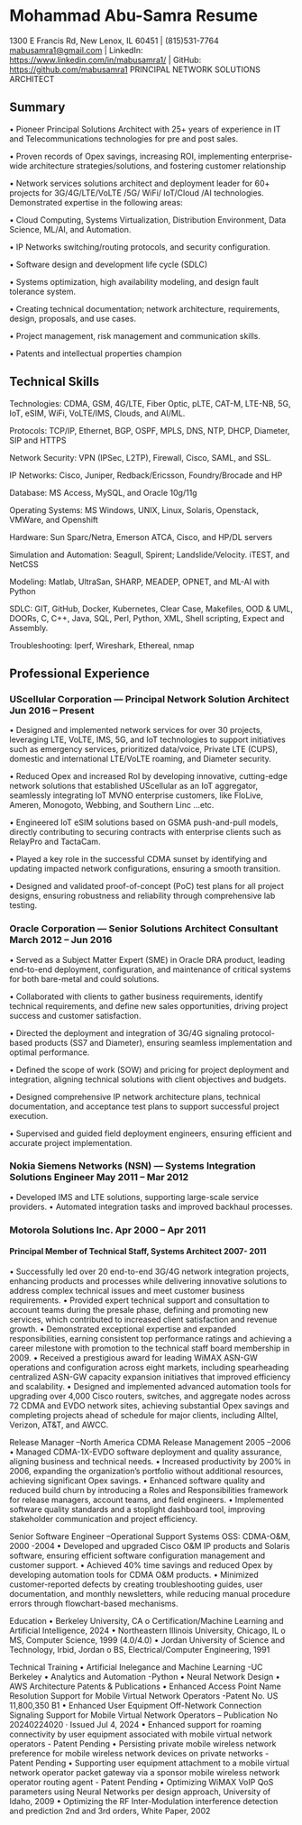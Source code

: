 # Mohammad Abu-Samra Resume
1300 E Francis Rd, New Lenox, IL 60451 | (815)531-7764
mabusamra1@gmail.com | LinkedIn: https://www.linkedin.com/in/mabusamra1/ | GitHub: https://github.com/mabusamra1
PRINCIPAL NETWORK SOLUTIONS ARCHITECT

## Summary

•	Pioneer Principal Solutions Architect with 25+ years of experience in IT and Telecommunications technologies for pre and post sales. 

•	Proven records of Opex savings, increasing ROI, implementing enterprise-wide architecture strategies/solutions, and fostering customer relationship

•	Network services solutions architect and deployment leader for 60+ projects for 3G/4G/LTE/VoLTE /5G/ WiFi/ IoT/Cloud /AI technologies. Demonstrated expertise in the following areas:

•	Cloud Computing, Systems Virtualization, Distribution Environment, Data Science, ML/AI, and Automation.

•	IP Networks switching/routing protocols, and security configuration. 

•	Software design and development life cycle (SDLC)

•	Systems optimization, high availability modeling, and design fault tolerance system.

•	Creating technical documentation; network architecture, requirements, design, proposals, and use cases. 

•	Project management, risk management and communication skills.  

•	Patents and intellectual properties champion 


## Technical Skills

Technologies: CDMA, GSM, 4G/LTE, Fiber Optic, pLTE, CAT-M, LTE-NB, 5G, IoT, eSIM, WiFi, VoLTE/IMS, Clouds, and AI/ML.

Protocols: TCP/IP, Ethernet, BGP, OSPF, MPLS, DNS, NTP, DHCP, Diameter, SIP and HTTPS

Network Security: VPN (IPSec, L2TP), Firewall, Cisco, SAML, and SSL. 

IP Networks: Cisco, Juniper, Redback/Ericsson, Foundry/Brocade and HP 

Database: MS Access, MySQL, and Oracle 10g/11g 

Operating Systems: MS Windows, UNIX, Linux, Solaris, Openstack, VMWare, and Openshift 

Hardware: Sun Sparc/Netra, Emerson ATCA, Cisco, and HP/DL servers

Simulation and Automation: Seagull, Spirent; Landslide/Velocity. iTEST, and NetCSS

Modeling: Matlab, UltraSan, SHARP, MEADEP, OPNET, and ML-AI with Python

SDLC: GIT, GitHub, Docker, Kubernetes, Clear Case, Makefiles, OOD & UML, DOORs, C, C++, Java, SQL, Perl, Python, XML, Shell scripting, Expect and Assembly.

Troubleshooting: Iperf, Wireshark, Ethereal, nmap


## Professional Experience
### UScellular Corporation — Principal Network Solution Architect   Jun 2016 – Present

•	Designed and implemented network services for over 30 projects, leveraging LTE, VoLTE, IMS, 5G, and IoT technologies to support initiatives such as emergency services, prioritized data/voice, Private LTE (CUPS), domestic and international LTE/VoLTE roaming, and Diameter security.

•	Reduced Opex and increased RoI by developing innovative, cutting-edge network solutions that established UScellular as an IoT aggregator, seamlessly integrating IoT MVNO enterprise customers, like FloLive, Ameren, Monogoto, Webbing, and Southern Linc …etc.

•	Engineered IoT eSIM solutions based on GSMA push-and-pull models, directly contributing to securing contracts with enterprise clients such as RelayPro and TactaCam.

•	Played a key role in the successful CDMA sunset by identifying and updating impacted network configurations, ensuring a smooth transition.

•	Designed and validated proof-of-concept (PoC) test plans for all project designs, ensuring robustness and reliability through comprehensive lab testing.

### Oracle Corporation — Senior Solutions Architect Consultant March 2012 – Jun 2016

•	Served as a Subject Matter Expert (SME) in Oracle DRA product, leading end-to-end deployment, configuration, and maintenance of critical systems for both bare-metal and could solutions.

•	Collaborated with clients to gather business requirements, identify technical requirements, and define new sales opportunities, driving project success and customer satisfaction.

•	Directed the deployment and integration of 3G/4G signaling protocol-based products (SS7 and Diameter), ensuring seamless implementation and optimal performance.

•	Defined the scope of work (SOW) and pricing for project deployment and integration, aligning technical solutions with client objectives and budgets.

•	Designed comprehensive IP network architecture plans, technical documentation, and acceptance test plans to support successful project execution.

•	Supervised and guided field deployment engineers, ensuring efficient and accurate project implementation.

### Nokia Siemens Networks (NSN) — Systems Integration Solutions Engineer May 2011 – Mar 2012

•	Developed IMS and LTE solutions, supporting large-scale service providers.
•	Automated integration tasks and improved backhaul processes.

### Motorola Solutions Inc. Apr 2000 – Apr 2011
#### Principal Member of Technical Staff, Systems Architect 2007- 2011

•	Successfully led over 20 end-to-end 3G/4G network integration projects, enhancing products and processes while delivering innovative solutions to address complex technical issues and meet customer business requirements.
•	Provided expert technical support and consultation to account teams during the presale phase, defining and promoting new services, which contributed to increased client satisfaction and revenue growth.
•	Demonstrated exceptional expertise and expanded responsibilities, earning consistent top performance ratings and achieving a career milestone with promotion to the technical staff board membership in 2009.
•	Received a prestigious award for leading WiMAX ASN-GW operations and configuration across eight markets, including spearheading centralized ASN-GW capacity expansion initiatives that improved efficiency and scalability.
•	Designed and implemented advanced automation tools for upgrading over 4,000 Cisco routers, switches, and aggregate nodes across 72 CDMA and EVDO network sites, achieving substantial Opex savings and completing projects ahead of schedule for major clients, including Alltel, Verizon, AT&T, and AWCC.

Release Manager –North America CDMA Release Management 		2005 –2006 
•	Managed CDMA-1X-EVDO software deployment and quality assurance, aligning business and technical needs.
•	Increased productivity by 200% in 2006, expanding the organization’s portfolio without additional resources, achieving significant Opex savings.
•	Enhanced software quality and reduced build churn by introducing a Roles and Responsibilities framework for release managers, account teams, and field engineers.
•	Implemented software quality standards and a stoplight dashboard tool, improving stakeholder communication and project efficiency.

Senior Software Engineer –Operational Support Systems OSS: CDMA-O&M, 2000 -2004 
•	Developed and upgraded Cisco O&M IP products and Solaris software, ensuring efficient software configuration management and customer support.
•	Achieved 40% time savings and reduced Opex by developing automation tools for CDMA O&M products.
•	Minimized customer-reported defects by creating troubleshooting guides, user documentation, and monthly newsletters, while reducing manual procedure errors through flowchart-based mechanisms.

Education
•	Berkeley University, CA
o	Certification/Machine Learning and Artificial Intelligence, 2024
•	Northeastern Illinois University, Chicago, IL
o	MS, Computer Science, 1999 (4.0/4.0)
•	Jordan University of Science and Technology, Irbid, Jordan
o	BS, Electrical/Computer Engineering, 1991 

Technical Training
•	Artificial Inelegance and Machine Learning -UC Berkeley 
•	Analytics and Automation -Python
•	Neural Network Design 
•	AWS Architecture
Patents & Publications
•	Enhanced Access Point Name Resolution Support for Mobile Virtual Network Operators -Patent No. US 11,800,350 B1
•	Enhanced User Equipment Off-Network Connection Signaling Support for Mobile Virtual Network Operators – Publication No 20240224020 · Issued Jul 4, 2024
•	Enhanced support for roaming connectivity by user equipment associated with mobile virtual network operators - Patent Pending
•	Persisting private mobile wireless network preference for mobile wireless network devices on private networks - Patent Pending
•	Supporting user equipment attachment to a mobile virtual network operator packet gateway via a sponsor mobile wireless network operator routing agent - Patent Pending
•	Optimizing WiMAX VoIP QoS parameters using Neural Networks per design approach, University of Idaho, 2009
•	Optimizing the RF Inter-Modulation interference detection and prediction 2nd and 3rd orders, White Paper, 2002   
